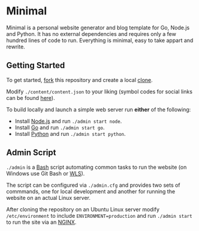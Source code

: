 # Minimal

Minimal is a personal website generator and blog template for Go, Node.js and Python. It has no external dependencies and requires only a few hundred lines of code to run. Everything is minimal, easy to take appart and rewrite.

## Getting Started

To get started, [fork](https://help.github.com/articles/fork-a-repo) this repository and create a local [clone](https://help.github.com/articles/cloning-a-repository).

Modify `./content/content.json` to your liking (symbol codes for social links can be found [here](http://drinchev.github.io/monosocialiconsfont)). 

To build locally and launch a simple web server run **either** of the following: 

* Install [Node.js](https://nodejs.org/en/download) and run `./admin start node`.
* Install [Go](https://golang.org/doc/install) and run `./admin start go`.
* Install [Python](https://www.python.org/downloads/) and run `./admin start python`.

## Admin Script

`./admin` is a [Bash](https://en.wikipedia.org/wiki/Bash_(Unix_shell)) script automating common tasks to run the website (on Windows use Git Bash or [WLS](https://en.wikipedia.org/wiki/Windows_Subsystem_for_Linux)). 

The script can be configured via `./admin.cfg` and provides two sets of commmands, one for local development and another for running the website on an actual Linux server.

After cloning the repository on an Ubuntu Linux server modify `/etc/environment` to include `ENVIRONMENT=production` and run `./admin start` to run the site via an [NGINX](https://www.nginx.com).
